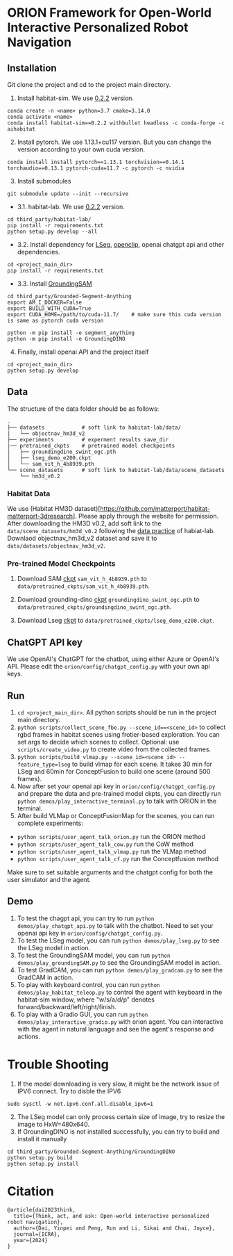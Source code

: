 # ORION Framework for Open-World Interactive Personalized Robot Navigation

## Installation

Git clone the project and cd to the project main directory.

1. Install habitat-sim. We use [0.2.2](https://github.com/facebookresearch/habitat-sim/tree/v0.2.2#installation) version.
```
conda create -n <name> python=3.7 cmake=3.14.0
conda activate <name>
conda install habitat-sim==0.2.2 withbullet headless -c conda-forge -c aihabitat
```

2. Install pytorch. We use 1.13.1+cu117 version. But you can change the version according to your own cuda version.
```
conda install install pytorch==1.13.1 torchvision==0.14.1 torchaudio==0.13.1 pytorch-cuda=11.7 -c pytorch -c nvidia
```

3. Install submodules
```
git submodule update --init --recursive
```

- 3.1. habitat-lab. We use [0.2.2](https://github.com/facebookresearch/habitat-lab/tree/v0.2.2#installation) version.
```
cd third_party/habitat-lab/
pip install -r requirements.txt
python setup.py develop --all
```

- 3.2. Install dependency for [LSeg](https://github.com/isl-org/lang-seg/tree/main), [openclip](https://github.com/mlfoundations/open_clip), openai chatgpt api and other dependencies.
```
cd <project_main_dir>
pip install -r requirements.txt
```

- 3.3. Install [GroundingSAM](https://github.com/IDEA-Research/Grounded-Segment-Anything#install-without-docker)
```
cd third_party/Grounded-Segment-Anything
export AM_I_DOCKER=False
export BUILD_WITH_CUDA=True
export CUDA_HOME=/path/to/cuda-11.7/    # make sure this cuda version is same as pytorch cuda version

python -m pip install -e segment_anything
python -m pip install -e GroundingDINO
```

4. Finally, install openai API and the project itself
```
cd <project_main_dir>
python setup.py develop
```

## Data
The structure of the data folder should be as follows:
```
.
├── datasets            # soft link to habitat-lab/data/
|   └── objectnav_hm3d_v2
├── experiments         # experment results save_dir
|── pretrained_ckpts    # pretrained model checkpoints
│   ├── groundingdino_swint_ogc.pth
│   ├── lseg_demo_e200.ckpt
│   └── sam_vit_h_4b8939.pth
└── scene_datasets      # soft link to habitat-lab/data/scene_datasets
    └── hm3d_v0.2
```
### Habitat Data
We use (Habitat HM3D dataset)[https://github.com/matterport/habitat-matterport-3dresearch]. Please apply through the website for permission.
After downloading the HM3D v0.2, add soft link to the `data/scene_datasets/hm3d_v0.2` following the [data practice](https://github.com/facebookresearch/habitat-lab/blob/main/DATASETS.md) of habiat-lab.
Downlaod objectnav_hm3d_v2 dataset and save it to  `data/datasets/objectnav_hm3d_v2`.

### Pre-trained Model Checkpoints
1. Download SAM [ckpt](https://github.com/IDEA-Research/Grounded-Segment-Anything/tree/main/segment_anything#model-checkpoints) `sam_vit_h_4b8939.pth` to `data/pretrained_ckpts/sam_vit_h_4b8939.pth`.

2. Download grounding-dino [ckpt](https://github.com/IDEA-Research/Grounded-Segment-Anything/tree/main#running_man-grounded-sam-detect-and-segment-everything-with-text-prompt)  `groundingdino_swint_ogc.pth` to `data/pretrained_ckpts/groundingdino_swint_ogc.pth`.

3. Download Lseg [ckpt](https://github.com/isl-org/lang-seg/blob/main/requirements.txt#download-demo-model) to `data/pretrained_ckpts/lseg_demo_e200.ckpt`.

## ChatGPT API key
We use OpenAI's ChatGPT for the chatbot, using either Azure or OpenAI's API.
Please edit the `orion/config/chatgpt_config.py` with your own api keys.

## Run
1. `cd <project_main_dir>`. All python scripts should be run in the project main directory.
2. `python scripts/collect_scene_fbe.py --scene_id==<scene_id>` to collect rgbd frames in habitat scenes using frotier-based exploration. You can set args to decide which scenes to collect. Optional: use `scripts/create_video.py` to create video from the collected frames.
3. `python scripts/build_vlmap.py --scene_id=<scene_id> --feature_type=lseg` to build vlmap for each scene. It takes 30 min for LSeg and 60min for ConceptFusion to build one scene (around 500 frames).
4. Now after set your openai api key in `orion/config/chatgpt_config.py` and prepare the data and pre-trained model ckpts, you can directly run `python demos/play_interactive_terminal.py` to talk with ORION in the terminal.
5. After build VLMap or ConceptFusionMap for the scenes, you can run complete experiments:
 - `python scripts/user_agent_talk_orion.py` run the ORION method
 - `python scripts/user_agent_talk_cow.py` run the CoW method
 - `python scripts/user_agent_talk_vlmap.py` run the VLMap method
 - `python scripts/user_agent_talk_cf.py` run the Conceptfusion method

 Make sure to set suitable arguments and the chatgpt config for both the user simulator and the agent.



## Demo
1. To test the chagpt api, you can try to run `python demos/play_chatgpt_api.py` to talk with the chatbot. Need to set your openai api key in `orion/config/chatgpt_config.py`.
2. To test the LSeg model, you can run `python demos/play_lseg.py` to see the LSeg model in action.
3. To test the GroundingSAM model, you can run `python demos/play_groundingSAM.py` to see the GroundingSAM model in action.
4. To test GradCAM, you can run `python demos/play_gradcam.py` to see the GradCAM in action.
5. To play with keyboard control, you can run `python demos/play_habitat_teleop.py` to control the agent with keyboard in the habitat-sim window, where "w/s/a/d/p" denotes forward/backward/left/right/finish.
6. To play with a Gradio GUI, you can run `python demos/play_interactive_gradio.py` with orion agent. You can interactive with the agent in natural language and see the agent's response and actions.


# Trouble Shooting
1. If the model downloading is very slow, it might be the network issue of IPV6 connect. Try to disble the IPV6
```
sudo sysctl -w net.ipv6.conf.all.disable_ipv6=1
```
2. The LSeg model can only process certain size of image, try to resize the image to HxW=480x640.
3. If GroundingDINO is not installed successfully, you can try to build and install it manually
```
cd third_party/Grounded-Segment-Anything/GroundingDINO
python setup.py build
python setup.py install
```


# Citation
```
@article{dai2023think,
  title={Think, act, and ask: Open-world interactive personalized robot navigation},
  author={Dai, Yinpei and Peng, Run and Li, Sikai and Chai, Joyce},
  journal={ICRA},
  year={2024}
}
```

